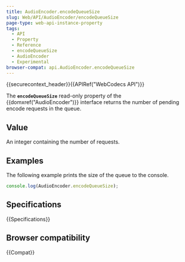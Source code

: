 ```yaml
---
title: AudioEncoder.encodeQueueSize
slug: Web/API/AudioEncoder/encodeQueueSize
page-type: web-api-instance-property
tags:
  - API
  - Property
  - Reference
  - encodeQueueSize
  - AudioEncoder
  - Experimental
browser-compat: api.AudioEncoder.encodeQueueSize
---
```

{{securecontext_header}}{{APIRef("WebCodecs API")}}

The **`encodeQueueSize`** read-only property of the {{domxref("AudioEncoder")}} interface returns the number of pending encode requests in the queue.

## Value

An integer containing the number of requests.

## Examples

The following example prints the size of the queue to the console.

```js
console.log(AudioEncoder.encodeQueueSize);
```

## Specifications

{{Specifications}}

## Browser compatibility

{{Compat}}
